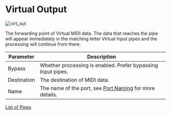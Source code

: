 # Virtual Output

![virt_out](https://blokas.io/images/midihub/pipes/virt_out.svg)

The forwarding point of Virtual MIDI data. The data that reaches the pipe will appear immediately in the matching letter Virtual Input pipes and the processing will continue from there.

| Parameter | Description                    |
| --------- | ------------------------------ |
| Bypass    | Whether processing is enabled. Prefer bypassing Input pipes. |
| Destination | The destination of MIDI data. |
| Name      | The name of the port, see [Port Naming](port-naming.md) for more details. |

<span class="blokas-web-hide">

[List of Pipes](quick-links.md#the-list-of-pipes)

</span>